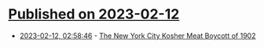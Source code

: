# [Published on 2023-02-12](index.md)

* [2023-02-12, 02:58:46](https://news.ycombinator.com/item?id=34759220) - [The New York City Kosher Meat Boycott of 1902](https://daily.jstor.org/inside-the-new-york-city-kosher-meat-boycott-of-1902/)
